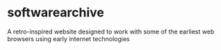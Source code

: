 # softwarearchive
A retro-inspired website designed to work with some of the earliest web browsers using early internet technologies
